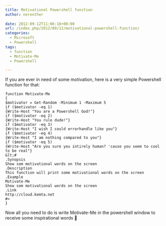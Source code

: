 ```yaml
---
title: Motivational Powershell function
author: nerenther
 
date: 2012-09-12T11:06:18+00:00
url: /index.php/2012/09/12/motivational-powershell-function/
categories:
  - Microsoft
  - Powershell
tags:
  - function
  - Motivate-Me
  - Powershell

---
```

If you are ever in need of some motivation, here is a very simple Powershell function for that:

 ```
function Motivate-Me
 {
 $motivator = Get-Random -Minimum 1 -Maximum 5
 if ($motivator -eq 1)
 {Write-Host "You are a Powershell God!"}
 if ($motivator -eq 2)
 {Write-Host "You rule dude!"}
 if ($motivator -eq 3)
 {Write-Host "I wish I could errorhandle like you"}
 if ($motivator -eq 4)
 {Write-Host "I am nothing compared to you"}
 if ($motivator -eq 5)
 {Write-Host "Are you sure you intirely human? 'cause you seem to cool to be real"}
 &lt;#
 .Synopsis
 Show som motivational words on the screen
 .Description
 This function will print some motivational words on the screen
 .Example
 Motivate-Me
 Show som motivational words on the screen
 .Link
 http://cloud.kemta.net
 #>
 } 
```

Now all you need to do is write Motivate-Me in the powershell window to receive some inspirational words 🙂